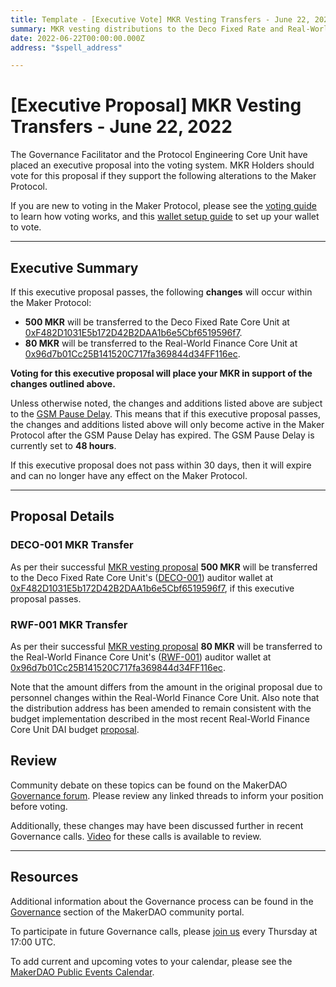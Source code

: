 ```yaml
---
title: Template - [Executive Vote] MKR Vesting Transfers - June 22, 2022
summary: MKR vesting distributions to the Deco Fixed Rate and Real-World Finance Core Units.
date: 2022-06-22T00:00:00.000Z
address: "$spell_address"

---
```

# [Executive Proposal] MKR Vesting Transfers - June 22, 2022

The Governance Facilitator and the Protocol Engineering Core Unit have placed an executive proposal into the voting system. MKR Holders should vote for this proposal if they support the following alterations to the Maker Protocol.

If you are new to voting in the Maker Protocol, please see the [voting guide](https://community-development.makerdao.com/en/learn/governance/how-voting-works/) to learn how voting works, and this [wallet setup guide](https://community-development.makerdao.com/en/learn/governance/voting-setup/) to set up your wallet to vote.

---

## Executive Summary

If this executive proposal passes, the following **changes** will occur within the Maker Protocol:
- **500 MKR** will be transferred to the Deco Fixed Rate Core Unit at [0xF482D1031E5b172D42B2DAA1b6e5Cbf6519596f7](https://etherscan.io/address/0xF482D1031E5b172D42B2DAA1b6e5Cbf6519596f7).
- **80 MKR** will be transferred to the Real-World Finance Core Unit at [0x96d7b01Cc25B141520C717fa369844d34FF116ec](https://etherscan.io/address/0x96d7b01Cc25B141520C717fa369844d34FF116ec).

**Voting for this executive proposal will place your MKR in support of the changes outlined above.**

Unless otherwise noted, the changes and additions listed above are subject to the [GSM Pause Delay](https://manual.makerdao.com/parameter-index/core/param-gsm-pause-delay). This means that if this executive proposal passes, the changes and additions listed above will only become active in the Maker Protocol after the GSM Pause Delay has expired. The GSM Pause Delay is currently set to **48 hours**.

If this executive proposal does not pass within 30 days, then it will expire and can no longer have any effect on the Maker Protocol.

---

## Proposal Details

### DECO-001 MKR Transfer

As per their successful [MKR vesting proposal](https://mips.makerdao.com/mips/details/MIP40c3SP36) **500 MKR** will be transferred to the Deco Fixed Rate Core Unit's ([DECO-001](https://mips.makerdao.com/mips/details/MIP39c2SP23)) auditor wallet at [0xF482D1031E5b172D42B2DAA1b6e5Cbf6519596f7](https://etherscan.io/address/0xF482D1031E5b172D42B2DAA1b6e5Cbf6519596f7), if this executive proposal passes.

### RWF-001 MKR Transfer

As per their successful [MKR vesting proposal](https://mips.makerdao.com/mips/details/MIP40c3SP38) **80 MKR** will be transferred to the Real-World Finance Core Unit's ([RWF-001](https://mips.makerdao.com/mips/details/MIP39c2SP1)) auditor wallet at [0x96d7b01Cc25B141520C717fa369844d34FF116ec](https://etherscan.io/address/0x96d7b01Cc25B141520C717fa369844d34FF116ec).

Note that the amount differs from the amount in the original proposal due to personnel changes within the Real-World Finance Core Unit. Also note that the distribution address has been amended to remain consistent with the budget implementation described in the most recent Real-World Finance Core Unit DAI budget [proposal](https://mips.makerdao.com/mips/details/MIP40c3SP61).

## Review

Community debate on these topics can be found on the MakerDAO [Governance forum](https://forum.makerdao.com/). Please review any linked threads to inform your position before voting.

Additionally, these changes may have been discussed further in recent Governance calls. [Video](https://www.youtube.com/playlist?list=PLLzkWCj8ywWNq5-90-Id6VPSsrk4OWVan) for these calls is available to review.

---

## Resources

Additional information about the Governance process can be found in the [Governance](https://community-development.makerdao.com/en/learn/governance) section of the MakerDAO community portal.

To participate in future Governance calls, please [join us](https://github.com/makerdao/community/tree/master/governance/governance-and-risk-meetings) every Thursday at 17:00 UTC.

To add current and upcoming votes to your calendar, please see the [MakerDAO Public Events Calendar](https://calendar.google.com/calendar/embed?src=makerdao.com_3efhm2ghipksegl009ktniomdk%40group.calendar.google.com&ctz=UTC&mode=week&showCalendars=0&showPrint=0).